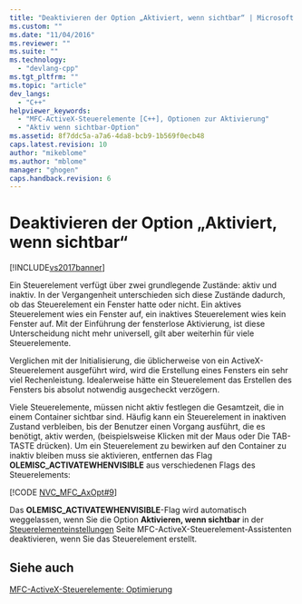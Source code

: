 ```yaml
---
title: "Deaktivieren der Option „Aktiviert, wenn sichtbar“ | Microsoft Docs"
ms.custom: ""
ms.date: "11/04/2016"
ms.reviewer: ""
ms.suite: ""
ms.technology: 
  - "devlang-cpp"
ms.tgt_pltfrm: ""
ms.topic: "article"
dev_langs: 
  - "C++"
helpviewer_keywords: 
  - "MFC-ActiveX-Steuerelemente [C++], Optionen zur Aktivierung"
  - "Aktiv wenn sichtbar-Option"
ms.assetid: 8f7ddc5a-a7a6-4da8-bcb9-1b569f0ecb48
caps.latest.revision: 10
author: "mikeblome"
ms.author: "mblome"
manager: "ghogen"
caps.handback.revision: 6
---
```

# Deaktivieren der Option „Aktiviert, wenn sichtbar“
[!INCLUDE[vs2017banner](../assembler/inline/includes/vs2017banner.md)]

Ein Steuerelement verfügt über zwei grundlegende Zustände: aktiv und inaktiv.  In der Vergangenheit unterschieden sich diese Zustände dadurch, ob das Steuerelement ein Fenster hatte oder nicht.  Ein aktives Steuerelement wies ein Fenster auf, ein inaktives Steuerelement wies kein Fenster auf.  Mit der Einführung der fensterlose Aktivierung, ist diese Unterscheidung nicht mehr universell, gilt aber weiterhin für viele Steuerelemente.  
  
 Verglichen mit der Initialisierung, die üblicherweise von ein ActiveX\-Steuerelement ausgeführt wird, wird die Erstellung eines Fensters ein sehr viel Rechenleistung.  Idealerweise hätte ein Steuerelement das Erstellen des Fensters bis absolut notwendig ausgecheckt verzögern.  
  
 Viele Steuerelemente, müssen nicht aktiv festlegen die Gesamtzeit, die in einem Container sichtbar sind.  Häufig kann ein Steuerelement in inaktiven Zustand verbleiben, bis der Benutzer einen Vorgang ausführt, die es benötigt, aktiv werden, \(beispielsweise Klicken mit der Maus oder Die TAB\-TASTE drücken\).  Um ein Steuerelement zu bewirken auf den Container zu inaktiv bleiben muss sie aktivieren, entfernen das Flag **OLEMISC\_ACTIVATEWHENVISIBLE** aus verschiedenen Flags des Steuerelements:  
  
 [!CODE [NVC_MFC_AxOpt#9](../CodeSnippet/VS_Snippets_Cpp/NVC_MFC_AxOpt#9)]  
  
 Das **OLEMISC\_ACTIVATEWHENVISIBLE**\-Flag wird automatisch weggelassen, wenn Sie die Option **Aktivieren, wenn sichtbar** in der [Steuerelementeinstellungen](../mfc/reference/control-settings-mfc-activex-control-wizard.md) Seite MFC\-ActiveX\-Steuerelement\-Assistenten deaktivieren, wenn Sie das Steuerelement erstellt.  
  
## Siehe auch  
 [MFC\-ActiveX\-Steuerelemente: Optimierung](../mfc/mfc-activex-controls-optimization.md)